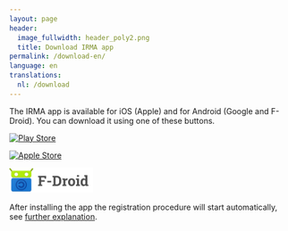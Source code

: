 ```yaml
---
layout: page
header:
  image_fullwidth: header_poly2.png
  title: Download IRMA app
permalink: /download-en/
language: en
translations:
  nl: /download
---
```


The IRMA app is available for iOS (Apple) and for Android (Google and F-Droid). You can download it using one of these buttons.

<a href="https://play.google.com/store/apps/details?id=org.irmacard.cardemu" target="_blank"><img src="/images/google-play-badge.png" alt="Play Store" width="150"></a> 

<a href="https://itunes.apple.com/us/app/irma-authentication/id1294092994" target="_blank"><img src="/images/app-store-badge.png" alt="Apple Store" width="150"></a>

<a href="https://f-droid.org/packages/org.irmacard.cardemu/" target="_blank"><img src="/images/fdroid-repository-badge.png" alt="F-Droid Repository" width="150"></a>

After installing the app the registration procedure will start
automatically, see [further explanation](/irma-start).
